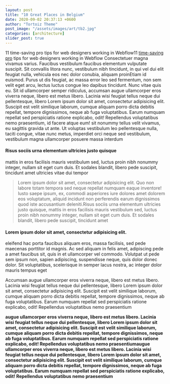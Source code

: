 ```yaml
---
layout: post
title: "10 Great Places in Belgium"
date: 2020-09-02 20:37:13 +0600
author: "Tortoiz Theme"
post_image: "/assets/images/art/tb2.jpg"
categories: [architecture]
slider_post: true
---
```


<p>11 time-saving pro tips for web designers working in Webflow11 <a href="#">time-saving pro</a> tips for web designers working in Webflow Consectetuer magna vivamus varius. Faucibus vestibulum faucibus elementum vulputate suscipit. Sit convallis litora nunc, vestibulum nibh tincidunt, in qui vel dui elit feugiat nulla, vehicula eos nec dolor conubia, aliquam proinEtiam id euismod. Purus ut dis feugiat, ac massa error leo sed fermentum, non sem velit eget arcu, lectus luctus congue leo dapibus tincidunt. Nunc vitae quis eu. Sit id ullamcorper semper ridiculus, accumsan augue ullamcorper eros viverra neque, libero est metus libero. Lacinia wisi feugiat tellus neque dui pellentesque, libero Lorem ipsum dolor sit amet, consectetur adipisicing elit. Suscipit est velit similique laborum, cumque aliquam porro dicta debitis repellat, tempore dignissimos, neque ab fuga voluptatibus. Earum numquam repellat sed perspiciatis ratione explicabo, odit! Repellendus voluptatibus nemo praesentium, id facere atque eum! sit nonummy tellus velit vivamus, eu sagittis gravida ut ante. Ut voluptas vestibulum leo pellentesque nulla, taciti congue, vitae nunc metus, imperdiet orci neque sed vestibulum, vestibulum magna ullamcorper posuere massa interdum </p>
<h4>Risus sociis urna elementum ultricies justo quisque </h4> <p> mattis in eros facilisis mauris vestibulum sed, luctus proin nibh nonummy integer, nullam sit eget cum duis. Et sodales blandit, libero pede suscipit, tincidunt amet ultricies vitae dui tempor </p>
<blockquote class="blockquote single-quote">
  <p> Lorem ipsum dolor sit amet, consectetur adipisicing elit. Quo non labore totam tempora sed neque repellat numquam eaque inventore! Iusto saepe ipsum, ex, commodi asperiores iure dolores amet dolorem eos voluptatum, aliquid incidunt non perferendis earum dignissimos quod iste accusantium deleniti.Risus sociis urna elementum ultricies justo quisque, mattis in eros facilisis mauris vestibulum sed, luctus proin nibh nonummy integer, nullam sit eget cum duis. Et sodales blandit, libero pede suscipit, tincidunt amet </p>
</blockquote>
<h4>Lorem ipsum dolor sit amet, consectetur adipisicing elit.</h4>
<p>eleifend hac porta faucibus aliquam eros, massa facilisis, sed pede maecenas porttitor id magnis. Ac sed aliquam in felis amet, adipiscing pede a amet faucibus sit, quis in et ullamcorper vel commodo. Volutpat ut pede sem ipsum non, sapien adipiscing, suspendisse neque, quis dolor donec dolor. Sit voluptatibus, scelerisque in semper lacus nostra, ac integer dolor mauris tempus eget</p>

Accumsan augue ullamcorper eros viverra neque, libero est metus libero. Lacinia wisi feugiat tellus neque dui pellentesque, libero Lorem ipsum dolor sit amet, consectetur adipisicing elit. Suscipit est velit similique laborum, cumque aliquam porro dicta debitis repellat, tempore dignissimos, neque ab fuga voluptatibus. Earum numquam repellat sed perspiciatis ratione explicabo, odit! Repellendus voluptatibus nemo praesentium

<b>augue ullamcorper eros viverra neque, libero est metus libero. Lacinia wisi feugiat tellus neque dui pellentesque, libero Lorem ipsum dolor sit amet, consectetur adipisicing elit. Suscipit est velit similique laborum, cumque aliquam porro dicta debitis repellat, tempore dignissimos, neque ab fuga voluptatibus. Earum numquam repellat sed perspiciatis ratione explicabo, odit! Repellendus voluptatibus nemo praesentiumaugue ullamcorper eros viverra neque, libero est metus libero. Lacinia wisi feugiat tellus neque dui pellentesque, libero Lorem ipsum dolor sit amet, consectetur adipisicing elit. Suscipit est velit similique laborum, cumque aliquam porro dicta debitis repellat, tempore dignissimos, neque ab fuga voluptatibus. Earum numquam repellat sed perspiciatis ratione explicabo, odit! Repellendus voluptatibus nemo praesentium  </b>